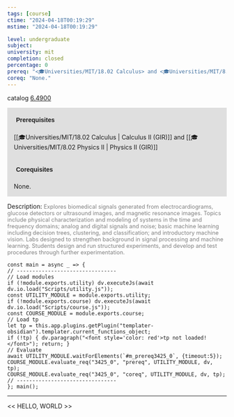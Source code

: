 ```yaml
---
tags: [course]
ctime: "2024-04-18T00:19:29"
mstime: "2024-04-18T00:19:29"

level: undergraduate
subject: 
university: mit
completion: closed
percentage: 0
prereq: "<🎓Universities/MIT/18.02 Calculus> and <🎓Universities/MIT/8.02 Physics II>"
coreq: "None."
---
```


catalog [6.4900](http://student.mit.edu/catalog/m6d.html#6.4900)

<span style="display: block; padding: 15px; background-color: rgb(100, 100, 100, 0.2);"><font id="m_prereq3425_0" style="display: block; font-family: Arial, sans-serif; font-weight: bold; padding: 5px">Prerequisites</font><br><span id="prereq3425_0">[[🎓Universities/MIT/18.02 Calculus | Calculus II (GIR)]] and [[🎓Universities/MIT/8.02 Physics II | Physics II (GIR)]]</span></span>
<span style="display: block; padding: 15px; background-color: rgb(100, 100, 100, 0.2);"><font id="m_coreq3425_0" style="display: block; font-family: Arial, sans-serif; font-weight: bold; padding: 5px">Corequisites</font><br><span id="coreq3425_0">None.</span></span>

<font style="">Description:</font>
<font style="color: grey; font-size: 0.8rem;">Explores biomedical signals generated from electrocardiograms, glucose detectors or ultrasound images, and magnetic resonance images. Topics include physical characterization and modeling of systems in the time and frequency domains; analog and digital signals and noise; basic machine learning including decision trees, clustering, and classification; and introductory machine vision. Labs designed to strengthen background in signal processing and machine learning. Students design and run structured experiments, and develop and test procedures through further experimentation.</font>

```dataviewjs
const main = async _ => {
// --------------------------------
// Load modules
if (!module.exports.utility) dv.executeJs(await dv.io.load("Scripts/utility.js"));
const UTILITY_MODULE = module.exports.utility;
if (!module.exports.course) dv.executeJs(await dv.io.load("Scripts/course.js"));
const COURSE_MODULE = module.exports.course;
// Load tp
let tp = this.app.plugins.getPlugin("templater-obsidian").templater.current_functions_object;
if (!tp) { dv.paragraph("<font style='color: red'>tp not loaded!</font>"); return; }
// Evaluate
await UTILITY_MODULE.waitForElements(`#m_prereq3425_0`, {timeout:5});
COURSE_MODULE.evaluate_req("3425_0", "prereq", UTILITY_MODULE, dv, tp);
COURSE_MODULE.evaluate_req("3425_0", "coreq", UTILITY_MODULE, dv, tp);
// --------------------------------
}; main();
```

---

<< HELLO, WORLD >>

